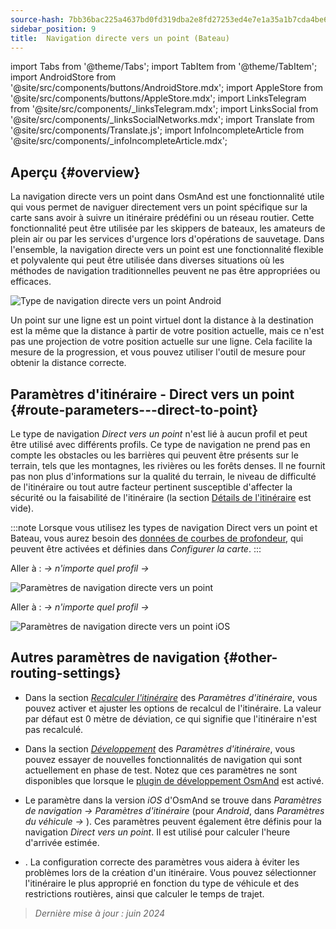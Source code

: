 ```yaml
---
source-hash: 7bb36bac225a4637bd0fd319dba2e8fd27253ed4e7e1a35a1b7cda4be6a24614
sidebar_position: 9
title:  Navigation directe vers un point (Bateau)
---
```

import Tabs from '@theme/Tabs';
import TabItem from '@theme/TabItem';
import AndroidStore from '@site/src/components/buttons/AndroidStore.mdx';
import AppleStore from '@site/src/components/buttons/AppleStore.mdx';
import LinksTelegram from '@site/src/components/_linksTelegram.mdx';
import LinksSocial from '@site/src/components/_linksSocialNetworks.mdx';
import Translate from '@site/src/components/Translate.js';
import InfoIncompleteArticle from '@site/src/components/_infoIncompleteArticle.mdx';



## Aperçu {#overview}

La navigation directe vers un point dans OsmAnd est une fonctionnalité utile qui vous permet de naviguer directement vers un point spécifique sur la carte sans avoir à suivre un itinéraire prédéfini ou un réseau routier. Cette fonctionnalité peut être utilisée par les skippers de bateaux,
les amateurs de plein air ou par les services d'urgence lors d'opérations de sauvetage. Dans l'ensemble, la navigation directe vers un point est une fonctionnalité flexible et polyvalente qui peut être utilisée dans diverses situations où les méthodes de navigation traditionnelles peuvent ne pas être appropriées ou efficaces.

![Type de navigation directe vers un point Android](@site/static/img/navigation/boat/direct_navigation_type_android.png)

Un point sur une ligne est un point virtuel dont la distance à la destination est la même que la distance à partir de votre position actuelle, mais ce n'est pas une projection de votre position actuelle sur une ligne. Cela facilite la mesure de la progression, et vous pouvez utiliser l'outil de mesure pour obtenir la distance correcte.


## Paramètres d'itinéraire - Direct vers un point {#route-parameters---direct-to-point}

Le type de navigation *Direct vers un point* n'est lié à aucun profil et peut être utilisé avec différents profils.
Ce type de navigation ne prend pas en compte les obstacles ou les barrières qui peuvent être présents sur le terrain, tels que les montagnes, les rivières ou les forêts denses. Il ne fournit pas non plus d'informations sur la qualité du terrain, le niveau de difficulté de l'itinéraire ou tout autre facteur pertinent susceptible d'affecter la sécurité ou la faisabilité de l'itinéraire (la section [Détails de l'itinéraire](../setup/route-details.md) est vide).

:::note
Lorsque vous utilisez les types de navigation Direct vers un point et Bateau, vous aurez besoin des [données de courbes de profondeur](../../plugins/nautical-charts.md#nautical-map-style), qui peuvent être activées et définies dans *Configurer la carte*.
:::

<Tabs groupId="operating-systems" queryString="operating-systems">

<TabItem value="android" label="Android">

Aller à : *<Translate android="true" ids="shared_string_menu,shared_string_settings"/> → n'importe quel profil → <Translate android="true" ids="routing_settings_2,nav_type_hint"/>*

![Paramètres de navigation directe vers un point](@site/static/img/navigation/routing/direct_to_point_routing_3_andr.png)

</TabItem>

<TabItem value="ios" label="iOS">

Aller à : *<Translate android="true" ids="shared_string_menu,shared_string_settings"/> → n'importe quel profil → <Translate android="true" ids="routing_settings_2,nav_type_hint"/>*

![Paramètres de navigation directe vers un point iOS](@site/static/img/navigation/routing/direct_to_point_ios.png)

</TabItem>

</Tabs>


## Autres paramètres de navigation {#other-routing-settings}

- Dans la section [*Recalculer l'itinéraire*](../../navigation/guidance/navigation-settings.md#recalculate-route) des *Paramètres d'itinéraire*, vous pouvez activer et ajuster les options de recalcul de l'itinéraire. La valeur par défaut est 0 mètre de déviation, ce qui signifie que l'itinéraire n'est pas recalculé.

- Dans la section [*Développement*](../guidance/navigation-settings.md#development-settings) des *Paramètres d'itinéraire*, vous pouvez essayer de nouvelles fonctionnalités de navigation qui sont actuellement en phase de test. Notez que ces paramètres ne sont disponibles que lorsque le [plugin de développement OsmAnd](../../plugins/development.md) est activé.

- Le paramètre *[<Translate ios="true" ids="road_speeds"/>](../guidance/navigation-settings.md#road-speeds)* dans la version *iOS* d'OsmAnd se trouve dans *Paramètres de navigation → Paramètres d'itinéraire* (pour *Android*, dans *Paramètres du véhicule → [<Translate android="true" ids="default_speed_setting_title"/>](../guidance/navigation-settings.md#default-speed--road-speeds)*). Ces paramètres peuvent également être définis pour la navigation *Direct vers un point*. Il est utilisé pour calculer l'heure d'arrivée estimée.

- *[<Translate ios="true" ids="vehicle_parameters"/>](../guidance/navigation-settings.md#vehicle-parameters)*. La configuration correcte des paramètres vous aidera à éviter les problèmes lors de la création d'un itinéraire. Vous pouvez sélectionner l'itinéraire le plus approprié en fonction du type de véhicule et des restrictions routières, ainsi que calculer le temps de trajet.

> *Dernière mise à jour : juin 2024*